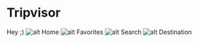 # Tripvisor
Hey ;)
![alt Home](https://drive.google.com/uc?export=view&id=1Zgr-qTcgyxFmp3N72ACyqzvBJ2cLCB5q)
![alt Favorites](https://drive.google.com/uc?export=view&id=1nRu95kjJn7urC-3vuG9pp1B2PHLszxM3)
![alt Search](https://drive.google.com/uc?export=view&id=1PFULuYu1RdF9IpJFk9AFwfj5MIRHLl_a)
![alt Destination](https://drive.google.com/uc?export=view&id=1jyqvrv8hKwX09gR35-9189H3o4ypMfY_)
